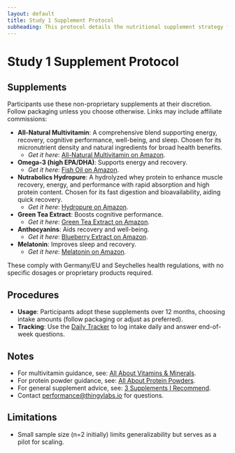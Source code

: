 ```yaml
---
layout: default
title: Study 1 Supplement Protocol
subheading: This protocol details the nutritional supplement strategy for Study 1 at Thingylabs GmbH, owned by D3velop Ltd (In Gründung) in Seychelles and licensed to Thingylabs GmbH. It supports our investigation into employee well-being, cognitive performance, and productivity, adhering to Sports and Nutritional Sciences standards.
---
```


<!-- docs/s1-supplement-protocol.md -->
# Study 1 Supplement Protocol

## Supplements
Participants use these non-proprietary supplements at their discretion. Follow packaging unless you choose otherwise. Links may include affiliate commissions:

- **All-Natural Multivitamin**: A comprehensive blend supporting energy, recovery, cognitive performance, well-being, and sleep. Chosen for its micronutrient density and natural ingredients for broad health benefits.  
  - *Get it here*: [All-Natural Multivitamin on Amazon](https://www.amazon.de/VITACTIV-Multi-Green-Life-Multivitamin/dp/B00URLMWN0?tag=thingylabs-20).
- **Omega-3 (high EPA/DHA)**: Supports energy and recovery.  
  - *Get it here*: [Fish Oil on Amazon](https://www.amazon.de/gp/product/B00ELIYSR8?tag=thingylabs-20).
- **Nutrabolics Hydropure**: A hydrolyzed whey protein to enhance muscle recovery, energy, and performance with rapid absorption and high protein content. Chosen for its fast digestion and bioavailability, aiding quick recovery.  
  - *Get it here*: [Hydropure on Amazon](https://www.amazon.de/NUTRABOLICS-Hydropure-Strawberry-Cream-Pack/dp/B07RNW49Q7?tag=thingylabs-20).
- **Green Tea Extract**: Boosts cognitive performance.  
  - *Get it here*: [Green Tea Extract on Amazon](https://www.amazon.de/gp/product/B002GYMHKY?tag=thingylabs-20).
- **Anthocyanins**: Aids recovery and well-being.  
  - *Get it here*: [Blueberry Extract on Amazon](https://www.amazon.de/gp/product/B01FLRR5KO?tag=thingylabs-20).
- **Melatonin**: Improves sleep and recovery.  
  - *Get it here*: [Melatonin on Amazon](https://www.amazon.de/gp/product/B09T2NTNL8?tag=thingylabs-20).

These comply with Germany/EU and Seychelles health regulations, with no specific dosages or proprietary products required.

## Procedures
- **Usage**: Participants adopt these supplements over 12 months, choosing intake amounts (follow packaging or adjust as preferred).
- **Tracking**: Use the [Daily Tracker](surveys/s1-daily-tracker) to log intake daily and answer end-of-week questions.

## Notes
- For multivitamin guidance, see: [All About Vitamins & Minerals](https://www.precisionnutrition.com/all-about-vitamins-minerals).
- For protein powder guidance, see: [All About Protein Powders](https://www.precisionnutrition.com/all-about-protein-powders).
- For general supplement advice, see: [3 Supplements I Recommend](https://www.precisionnutrition.com/3-supplements-i-recommend).
- Contact [performance@thingylabs.io](mailto:performance@thingylabs.io) for questions.

## Limitations
- Small sample size (n=2 initially) limits generalizability but serves as a pilot for scaling.
